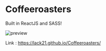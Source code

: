# Coffeeroasters

Built in ReactJS and SASS!  

![preview](https://user-images.githubusercontent.com/100687592/231448519-1cac9ea9-726f-4d69-8633-fec3a5989333.jpg)

Link : https://lack21.github.io/Coffeeroasters/
